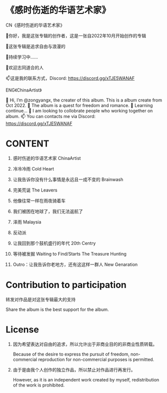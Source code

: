 # 《感时伤逝的华语艺术家》

CN《感时伤逝的华语艺术家》

👋你好，我是这张专辑的创作者，这是一张自2022年10月开始创作的专辑

👀这张专辑是追求自由与浪漫的

🌱持续学习中......

💞️欢迎志同道合的人

📫这是我的联系方式，Discord: https://discord.gg/xTJE5WANAF

ENG《ChinaArtist》

👋 Hi, I’m @zongyangx, the creater of this album. This is a album create from Oct 2022.
👀 The album is a quest for freedom and romance. 
🌱 Learning continue...
💞️ I am looking to collobrate people who working together on album.
📫 You can contacts me via Discord: https://discord.gg/xTJE5WANAF

# CONTENT

1. 感时伤逝的华语艺术家 ChinaArtist

2. 冷冷冷雨 Cold Heart

3. 让我告诉你没有什么事情是永远且一成不变的 Brainwash

4. 完美荒诞 The Leavers

5. 他像往常一样在雨夜骑着车 

6. 我们被困在地球了，我们无法返航了

7. 泽雨 Malaysia

8. 反动派

9. 让我回到那个鼓机盛行的年代 20th Centry

10. 等待被发掘 Waiting to Find/Starts The Treasure Hunting

11. Outro：让我告诉你老地方，还有这这样一群人 New Genaration

# Contribution to participation

转发对作品是对这张专辑最大的支持

Share the album is the best support for the album.

# License

1. 因为希望表达对自由的追求，所以允许出于非商业目的的非商业性质转载。
   
   Because of the desire to express the pursuit of freedom, non-commercial reproduction for non-commercial purposes is permitted.

2. 由于是由我个人创作的独立作品，所以禁止对作品进行再发行。
   
   However, as it is an independent work created by myself, redistribution of the work is prohibited.
